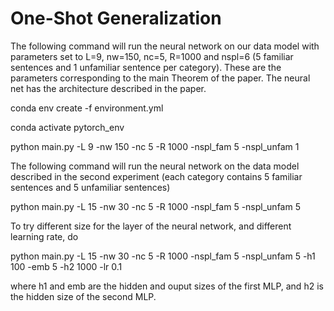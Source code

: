 # One-Shot Generalization

The following command will run the neural network on our data model with
parameters set to L=9, nw=150, nc=5, R=1000 and nspl=6 (5 familiar sentences and 1 unfamiliar sentence per category). These are the parameters corresponding to the main Theorem of the paper. The neural net has the architecture described in the paper.

conda env create -f environment.yml

conda activate pytorch_env

python main.py -L 9 -nw 150 -nc 5 -R 1000 -nspl_fam 5 -nspl_unfam 1

The following command will run the neural network on the data model described in the second experiment (each category contains 5 familiar sentences and 5 unfamiliar sentences)

python main.py -L 15 -nw 30 -nc 5 -R 1000 -nspl_fam 5 -nspl_unfam 5

To try different size for the layer of the neural network, and different learning rate, do

python main.py -L 15 -nw 30 -nc 5 -R 1000 -nspl_fam 5 -nspl_unfam 5 -h1 100 -emb 5 -h2 1000 -lr 0.1

where h1 and emb are the hidden and ouput sizes of the first MLP, and h2 is the hidden size of the second MLP.